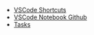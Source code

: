 - [VSCode Shortcuts](https://dev.to/stefirosca/10-must-know-vs-code-shortcuts-1n17)
- [VSCode Notebook Github](https://github.com/aviaryan/VSCodeNotebook?tab=readme-ov-file)
- [Tasks](https://code.visualstudio.com/docs/editor/tasks)